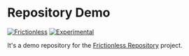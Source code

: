 # Repository Demo

[![Frictionless](https://github.com/frictionlessdata/frictionless-ci-demo/actions/workflows/frictionless.yaml/badge.svg)](https://repository.frictionlessdata.io/pages/dashboard.html?user=frictionlessdata&repo=frictionless-ci-demo&flow=frictionless)
[![Experimental](https://github.com/frictionlessdata/frictionless-ci-demo/actions/workflows/experimental.yaml/badge.svg)](https://repository.frictionlessdata.io/pages/dashboard.html?user=frictionlessdata&repo=frictionless-ci-demo&flow=experimental)

It's a demo repository for the [Frictionless Repository](https://repository.frictionlessdata.io/) project.
